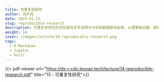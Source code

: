 ```yaml
---
title: 可重复性研究
author: 范叶亮
date: 2023-01-21
slug: reproducible-research
description: 可重复性研究的目标是将文字说明与分析和数据联系起来，以便重新创建、更好地理解和验证逻辑。
weight: 14
cover: /images/lecture/14-reproducible-research.png
tags:
  - R Markdown
  - Jupyter
  - knitr
---
```


{{< pdf-viewer url="https://ds-r-cdn.leovan.tech/lecture/14-reproducible-research.pdf" title="13 - 可重复性研究">}}
